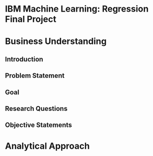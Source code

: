 # IBM Machine Learning: Regression Final Project

# Business Understanding
## Introduction
## Problem Statement
## Goal
## Research Questions
## Objective Statements

# Analytical Approach
  